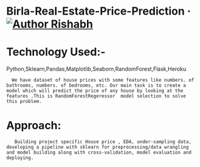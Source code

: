 # Birla-Real-Estate-Price-Prediction &middot; [![Author Rishabh](https://img.shields.io/badge/Author-Rishabh-%3C%3E)](https://www.linkedin.com/in/rishabh-chaurasia-964153243/)

# Technology Used:- 
Python,Sklearn,Pandas,Matplotlib,Seaborn,RandomForest,Flask,Heroku

      We have dataset of house prices with some features like numbers. of bathrooms, numbers. of bedrooms, etc. Our main task is to create a model which will predict the price of any house by looking at the features .This is RandomForestRegeressor  model selection to solve this problem.


   # Approach:
       Building project specific House price , EDA, under-sampling data, developing a pipeline with sklearn for preprocessing/data wrangling and model building along with cross-validation, model evaluation and  deploying.
 
